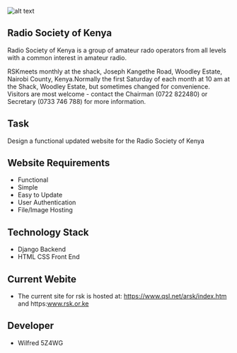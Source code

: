 ![alt text](https://avic-storage.ap-south-1.linodeobjects.com/home.png)

## Radio Society of Kenya
Radio Society of Kenya is a group of amateur rado operators from all levels with a common interest in amateur radio.

RSKmeets monthly at the shack, Joseph Kangethe Road, Woodley Estate, Nairobi County, Kenya.Normally the first Saturday of 
each month at 10 am at the Shack, Woodley Estate, but sometimes changed for convenience. Visitors are most welcome - 
contact the Chairman (0722 822480) or Secretary (0733 746 788) for more information.

## Task

Design a functional updated website for the Radio Society of Kenya

## Website Requirements

* Functional
* Simple
* Easy to Update
* User Authentication
* File/Image Hosting

## Technology Stack

* Django Backend
* HTML CSS Front End

## Current Webite

* The current site for rsk is hosted at: https://www.qsl.net/arsk/index.htm and https:www.rsk.or.ke

## Developer

* Wilfred 5Z4WG
 
